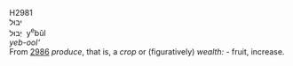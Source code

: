 <body>
  <p>H2981<br>  יבוּל  <br> יְבוּל  ‎  y<sup>e</sup>bûl  <br><i>yeb-ool‘ </i><br>From <a href="h2986.htm">2986</a>  <i>produce</i>, that is, a <i>crop</i> or (figuratively) <i>wealth: - </i>fruit, increase.<br></p>
 </body>